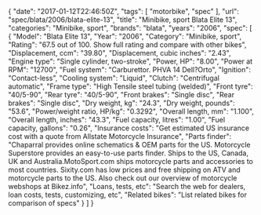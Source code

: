 {
    "date": "2017-01-12T22:46:50Z",
    "tags": [
        "motorbike",
        "spec"
    ],
    "url": "spec\/blata\/2006\/blata-elite-13",
    "title": "Minibike, sport Blata Elite 13",
    "categories": "Minibike, sport",
    "brands": "blata",
    "years": "2006",
    "spec": [
        {
            "Model": "Blata Elite 13",
            "Year": "2006",
            "Category": "Minibike, sport",
            "Rating": "67.5 out of 100. Show full rating and compare with other bikes",
            "Displacement, ccm": "39.80",
            "Displacement, cubic inches": "2.43",
            "Engine type": "Single cylinder, two-stroke",
            "Power, HP": "8.00",
            "Power at RPM": "12700",
            "Fuel system": "Carburettor.  PHVA 14 Dell?Orto",
            "Ignition": "Contact-less",
            "Cooling system": "Liquid",
            "Clutch": "Centrifugal automatic",
            "Frame type": "High Tensile steel tubing (welded)",
            "Front tyre": "40\/5-90",
            "Rear tyre": "40\/5-90",
            "Front brakes": "Single disc",
            "Rear brakes": "Single disc",
            "Dry weight, kg": "24.3",
            "Dry weight, pounds": "53.6",
            "Power\/weight ratio, HP\/kg": "0.3292",
            "Overall length, mm": "1.100",
            "Overall length, inches": "43.3",
            "Fuel capacity, litres": "1.00",
            "Fuel capacity, gallons": "0.26",
            "Insurance costs": "Get estimated US insurance cost with a quote from Allstate Motorcycle Insurance",
            "Parts finder": "Chaparral provides online schematics & OEM parts for the US.   Motorcycle Superstore provides an easy-to-use parts finder. Ships to the US, Canada, UK and Australia.MotoSport.com ships motorcycle parts and accessories to most countries.    Sixity.com has low prices and free shipping on ATV and motorcycle parts to the US. Also check out our overview of motorcycle webshops at Bikez.info",
            "Loans, tests, etc": "Search the web for dealers, loan costs, tests, customizing, etc",
            "Related bikes": "List related bikes for comparison of specs"
        }
    ]
}